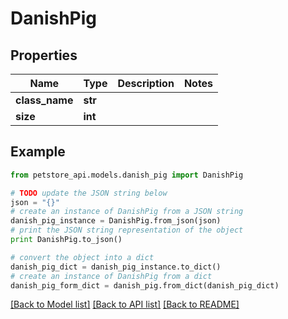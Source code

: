# DanishPig


## Properties

Name | Type | Description | Notes
------------ | ------------- | ------------- | -------------
**class_name** | **str** |  | 
**size** | **int** |  | 

## Example

```python
from petstore_api.models.danish_pig import DanishPig

# TODO update the JSON string below
json = "{}"
# create an instance of DanishPig from a JSON string
danish_pig_instance = DanishPig.from_json(json)
# print the JSON string representation of the object
print DanishPig.to_json()

# convert the object into a dict
danish_pig_dict = danish_pig_instance.to_dict()
# create an instance of DanishPig from a dict
danish_pig_form_dict = danish_pig.from_dict(danish_pig_dict)
```
[[Back to Model list]](../README.md#documentation-for-models) [[Back to API list]](../README.md#documentation-for-api-endpoints) [[Back to README]](../README.md)


